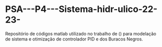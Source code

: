 # PSA---P4---Sistema-hidr-ulico-22-23-
Repositório de códigos matlab utilizado no trabalho de () para modelação de sistema e otimização de controlador PID e dos Buracos Negros. 
